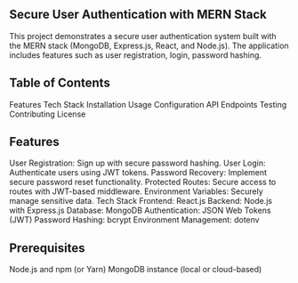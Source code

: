 ## Secure User Authentication with MERN Stack
This project demonstrates a secure user authentication system built with the MERN stack (MongoDB, Express.js, React, and Node.js). The application includes features such as user registration, login, password hashing.

## Table of Contents
Features
Tech Stack
Installation
Usage
Configuration
API Endpoints
Testing
Contributing
License
## Features
User Registration: Sign up with secure password hashing.
User Login: Authenticate users using JWT tokens.
Password Recovery: Implement secure password reset functionality.
Protected Routes: Secure access to routes with JWT-based middleware.
Environment Variables: Securely manage sensitive data.
Tech Stack
Frontend: React.js
Backend: Node.js with Express.js
Database: MongoDB
Authentication: JSON Web Tokens (JWT)
Password Hashing: bcrypt
Environment Management: dotenv

## Prerequisites
Node.js and npm (or Yarn)
MongoDB instance (local or cloud-based)
